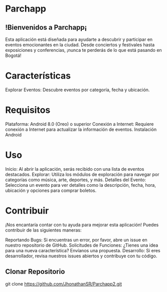 # Parchapp
## !Bienvenidos a Parchapp¡

Esta aplicación está diseñada para ayudarte a descubrir y participar en eventos emocionantes en la ciudad. Desde conciertos y festivales hasta exposiciones y conferencias, ¡nunca te perderás de lo que está pasando en Bogotá!

# Características
Explorar Eventos: Descubre eventos por categoría, fecha y ubicación.

# Requisitos
Plataforma: Android 8.0 (Oreo) o superior
Conexión a Internet: Requiere conexión a Internet para actualizar la información de eventos.
Instalación
Android

# Uso
Inicio: Al abrir la aplicación, serás recibido con una lista de eventos destacados.
Explorar: Utiliza los módulos de exploración para navegar por categorías como música, arte, deportes, y más.
Detalles del Evento: Selecciona un evento para ver detalles como la descripción, fecha, hora, ubicación y opciones para comprar boletos.

# Contribuir
¡Nos encantaría contar con tu ayuda para mejorar esta aplicación! Puedes contribuir de las siguientes maneras:

Reportando Bugs: Si encuentras un error, por favor, abre un issue en nuestro repositorio de GitHub.
Solicitudes de Funciones: ¿Tienes una idea para una nueva característica? Envíanos una propuesta.
Desarrollo: Si eres desarrollador, revisa nuestros issues abiertos y contribuye con tu código.  

## Clonar Repositorio
git clone https://github.com/JhonathanSR/Parchapp2.git

